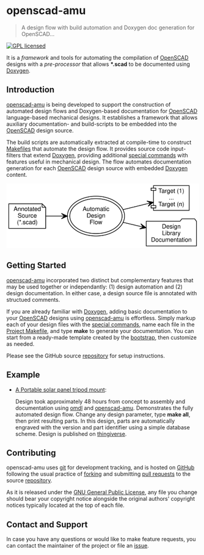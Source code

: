 openscad-amu
============

> A design flow with build automation and Doxygen doc generation for OpenSCAD...

[![GPL licensed](https://img.shields.io/badge/license-GPL-blue.svg?style=flat)](https://raw.githubusercontent.com/royasutton/openscad-amu/master/COPYING)


It is a _framework_ and tools for automating the compilation of
[OpenSCAD] designs with a _pre-processor_ that allows __\*.scad__ to be
documented using [Doxygen].


Introduction
------------

[openscad-amu] is being developed to support the construction of
automated design flows and Doxygen-based documentation for [OpenSCAD]
language-based mechanical designs. It establishes a framework that
allows auxiliary documentation- and build-scripts to be embedded into
the [OpenSCAD] design source.

The build scripts are automatically extracted at compile-time to
construct [Makefiles] that automate the design flow. It provides source
code input-filters that extend [Doxygen], providing additional [special
commands] with features useful in mechanical design. The flow automates
documentation generation for each [OpenSCAD] design source with
embedded [Doxygen] content.

<p align="center">
<img src="assets/flow_intro.svg" alt="" border="0"
     usemap="#adf.map"/>
</p>

<map name="adf.map" id="dot_inline_dotgraph_4.map">
<area shape="rect" id="node1" href="embedding.html"
      title="Annotated\nSource\n(vehicle.scad)" alt="" coords="5,45,108,100"/>
<area shape="poly" id="node2" href="flow.html"
      title="Automatic\nDesign\nFlow" alt="" coords="282,73,279,59,270,47,256,37,238,31,219,29,199,31,182,37,168,47,159,59,156,73,159,86,168,99,182,108,199,115,219,117,238,115,256,108,270,99,279,86"/>
<area shape="rect" id="node3" href="https://royasutton.github.io/omdl/examples/solar_mount/psptm_build_all.stl"
      title="Target (1)\n...\nTarget (96)" alt="" coords="342,5,428,60"/>
<area shape="rect" id="node4" href="https://royasutton.github.io/omdl/examples/solar_mount/index.html"
      title="Design\nLibrary\nDocumentation" alt="" coords="330,84,440,139"/>
</map>


Getting Started
---------------

[openscad-amu] incorporated two distinct but complementary features
that may be used together or independantly: (1) design automation and
(2) design documentation. In either case, a design source file is
annotated with structued comments.

If you are already familiar with [Doxygen], adding basic documentation
to your [OpenSCAD] designs using [openscad-amu] is effortless. Simply
markup each of your design files with the [special commands], name each
file in the [Project Makefile], and type __make__ to generate your
documentation. You can start from a ready-made template created by the
[bootstrap], then customize as needed.

Please see the GitHub source [repository] for setup instructions.


Example
-------

* [A Portable solar panel tripod mount](https://royasutton.github.io/omdl/examples/solar_mount/index.html):

  Design took approximately 48 hours from concept to assembly and
  documentation using [omdl] and [openscad-amu]. Demonstrates the fully
  automated design flow. Change any design parameter, type **make
  all**, then print resulting parts. In this design, parts are
  automatically engraved with the version and part identifier using a
  simple database scheme. Design is published on
  [thingiverse](http://www.thingiverse.com/thing:2051608).


Contributing
------------

openscad-amu uses [git] for development tracking, and is hosted on
[GitHub] following the usual practice of [forking] and submitting
[pull requests] to the source [repository].

As it is released under the [GNU General Public License], any file you
change should bear your copyright notice alongside the original
authors' copyright notices typically located at the top of each file.


Contact and Support
-------------------

In case you have any questions or would like to make feature requests,
you can contact the maintainer of the project or file an [issue].


[GNU General Public License]: https://www.gnu.org/licenses/gpl.html
[Makefiles]: https://www.gnu.org/software/make

[openscad-amu]: https://royasutton.github.io/openscad-amu
[repository]: https://github.com/royasutton/openscad-amu
[issue]: https://github.com/royasutton/openscad-amu/issues
[bootstrap]: https://github.com/royasutton/openscad-amu#bootstrap
[Project Makefile]: https://github.com/royasutton/openscad-amu#project-makefile

[omdl]: https://royasutton.github.io/omdl

[OpenSCAD]: http://www.openscad.org/

[Doxygen]: http://www.stack.nl/~dimitri/doxygen/index.html
[special commands]: http://www.stack.nl/~dimitri/doxygen/manual/commands.html

[git]: http://git-scm.com/
[GitHub]: http://github.com/
[forking]: http://help.github.com/forking/
[pull requests]: https://help.github.com/articles/about-pull-requests/
